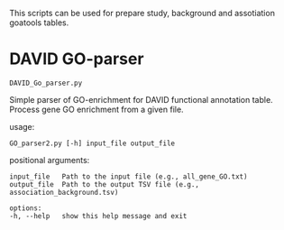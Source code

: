 This scripts can be used for prepare study, background and assotiation goatools tables. 
# DAVID GO-parser
``DAVID_Go_parser.py``

Simple parser of GO-enrichment for DAVID functional annotation table. Process gene GO enrichment from a given file.

usage: 

    GO_parser2.py [-h] input_file output_file

positional arguments:
  
    input_file   Path to the input file (e.g., all_gene_GO.txt)
    output_file  Path to the output TSV file (e.g., association_background.tsv)

    options:
    -h, --help   show this help message and exit

